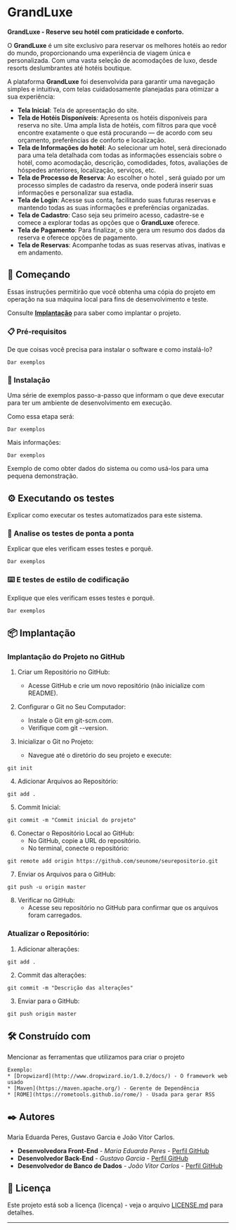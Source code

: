 # GrandLuxe

**GrandLuxe - Reserve seu hotél com praticidade e conforto.**

O **GrandLuxe** é um site exclusivo para reservar os melhores hotéis ao redor do mundo, proporcionando uma experiência de viagem única e personalizada. Com uma vasta seleção de acomodações de luxo, desde resorts deslumbrantes até hotéis boutique.

A plataforma **GrandLuxe** foi desenvolvida para garantir uma navegação simples e intuitiva, com telas cuidadosamente planejadas para otimizar a sua experiência:

- **Tela Inicial**: Tela de apresentação do site.
- **Tela de Hotéis Disponíveis**: Apresenta os hotéis disponíveis para reserva no site. Uma ampla lista de hotéis, com filtros para que você encontre exatamente o que está procurando — de acordo com seu orçamento, preferências de conforto e localização.
- **Tela de Informações do hotél**: Ao selecionar um hotel, será direcionado para uma tela detalhada com todas as informações essenciais sobre o hotél, como acomodação, descrição, comodidades, fotos, avaliações de hóspedes anteriores, localização, serviços, etc.
- **Tela de Processo de Reserva**: Ao escolher o hotel , será guiado por um processo simples de cadastro da reserva, onde poderá inserir suas informações e personalizar sua estadia.
- **Tela de Login**: Acesse sua conta, facilitando suas futuras reservas e mantendo todas as suas informações e preferências organizadas.
- **Tela de Cadastro**: Caso seja seu primeiro acesso, cadastre-se e comece a explorar todas as opções que o **GrandLuxe** oferece.
- **Tela de Pagamento**: Para finalizar, o site gera um resumo dos dados da reserva e oferece opções de pagamento.
- **Tela de Reservas**: Acompanhe todas as suas reservas ativas, inativas e em andamento.

## 🚀 Começando

Essas instruções permitirão que você obtenha uma cópia do projeto em operação na sua máquina local para fins de desenvolvimento e teste.

Consulte **[Implantação](#-implanta%C3%A7%C3%A3o)** para saber como implantar o projeto.

### 📋 Pré-requisitos

De que coisas você precisa para instalar o software e como instalá-lo?

```
Dar exemplos
```

### 🔧 Instalação

Uma série de exemplos passo-a-passo que informam o que deve executar para ter um ambiente de desenvolvimento em execução.

Como essa etapa será:

```
Dar exemplos
```

Mais informações:

```
Dar exemplos
```

Exemplo de como obter dados do sistema ou como usá-los para uma pequena demonstração.

## ⚙️ Executando os testes

Explicar como executar os testes automatizados para este sistema.

### 🔩 Analise os testes de ponta a ponta

Explicar que eles verificam esses testes e porquê.

```
Dar exemplos
```

### ⌨️ E testes de estilo de codificação

Explique que eles verificam esses testes e porquê.

```
Dar exemplos
```

## 📦 Implantação

### Implantação do Projeto no GitHub
1. Criar um Repositório no GitHub:
   - Acesse GitHub e crie um novo repositório (não inicialize com README).

2. Configurar o Git no Seu Computador:
   - Instale o Git em git-scm.com.
   - Verifique com git --version.

3. Inicializar o Git no Projeto:
   - Navegue até o diretório do seu projeto e execute:
```
git init
```
4. Adicionar Arquivos ao Repositório:
```
git add .
```
5. Commit Inicial:
```
git commit -m "Commit inicial do projeto"
```
6. Conectar o Repositório Local ao GitHub:
   - No GitHub, copie a URL do repositório.
   - No terminal, conecte o repositório:
```
git remote add origin https://github.com/seunome/seurepositorio.git
```
7. Enviar os Arquivos para o GitHub:
```
git push -u origin master
```
8. Verificar no GitHub:
   - Acesse seu repositório no GitHub para confirmar que os arquivos foram carregados.

### Atualizar o Repositório:
1. Adicionar alterações:
```
git add .
```
2. Commit das alterações:
```
git commit -m "Descrição das alterações"
```
3. Enviar para o GitHub:
```
git push origin master
```

## 🛠️ Construído com

Mencionar as ferramentas que utilizamos para criar o projeto
```
Exemplo:
* [Dropwizard](http://www.dropwizard.io/1.0.2/docs/) - O framework web usado
* [Maven](https://maven.apache.org/) - Gerente de Dependência
* [ROME](https://rometools.github.io/rome/) - Usada para gerar RSS
```

## ✒️ Autores

Maria Eduarda Peres, Gustavo Garcia e João Vitor Carlos.

* **Desenvolvedora Front-End** - *Maria Eduarda Peres* - [Perfil GitHub](https://github.com/maduaperes)
* **Desenvolvedor Back-End** - *Gustavo Garcia* - [Perfil GitHub](https://github.com/GustavoGarcia0606)
* **Desenvolvedor de Banco de Dados** - *João Vitor Carlos* - [Perfil GitHub](https://github.com/vitinxl15)

## 📄 Licença

Este projeto está sob a licença (licença) - veja o arquivo [LICENSE.md](https://github.com/usuario/projeto/licenca) para detalhes.

---
